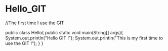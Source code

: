 # Hello_GIT
//The first time I use the GIT

public class Hello{
    public static void main(String[] args){
       System.out.println("Hello GIT !");
       System.out.println("This is my first time to use the GIT !");
    }
}
